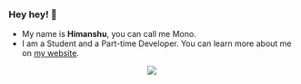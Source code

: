 ### Hey hey! 👋

- My name is **Himanshu**, you can call me Mono.
- I am a Student and a Part-time Developer. You can learn more about me on [my website](https://himanshu.sh).

<div align="center">
   <a href="https://discord.com/users/500315184510795819">
      <img align="center" src="https://lanyard-profile-readme.vercel.app/api/500315184510795819?hideTimestamp=true&idleMessage=Mostly%20sleeping💤"/>
   </a>
</div>
